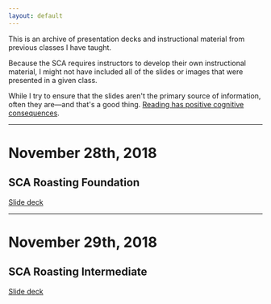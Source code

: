 ```yaml
---
layout: default
---
```

This is an archive of presentation decks and instructional material from previous classes I have taught. 

Because the SCA requires instructors to develop their own instructional material, I might not have included all of the slides or images that were presented in a given class. 

While I try to ensure that the slides aren't the primary source of information, often they are—and that's a good thing. [Reading has positive cognitive consequences](https://mccleskeyms.typepad.com/files/what-reading-does-for-the-mind.pdf). 

----

# November 28th, 2018

## SCA Roasting Foundation  

[Slide deck](/nov28-2018.html)

----

# November 29th, 2018

## SCA Roasting Intermediate 

[Slide deck](/nov29-2018.html)
